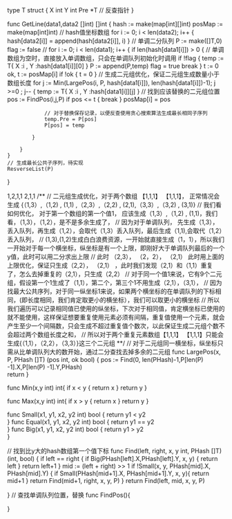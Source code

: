 type T struct {
    X int 
    Y int
    Pre *T  // 反查指针
}

func GetLine(data1,data2 []int)  []int {
    hash := make(map[int][]int)
    posMap := make(map[int]int)
    // hash值坐标数组
    for i := 0; i < len(data2); i++ {
        hash[data2[i]] = append(hash[data2[i]], i)
    }
    // 单调二分队列
    P := make([]T,0)
    flag := false
    // 
    for i := 0; i < len(data1); i++ {
        if  len(hash[data1[i]]) > 0 { 
            // 单调数组为空时，直接放入单调数组，只会在单调队列初始化时调用 
            if !flag {
                temp := T{
                    X :i ,
                    Y :hash[data1[i]][0]
                }
                P := append(P,temp) 
                flag = true
                break
            }
            t := 0
            ok, t := posMap[i]
            if !ok {
                t = 0
            }
            // 生成二元组优化，保证二元组生成数量小于数组长度
            for j := Min(LargePos(i, P, hash[data1[i]]), len(hash[data1[i]])-1); j >=0 ; j-- {
                temp := T{
                    X :i ,
                    Y :hash[data1[i]][j]
                }
                // 找到应该替换的二元组位置
                pos := FindPos(i,j,P)
                if pos <= t {
                    break 
                }
                posMap[i] = pos
                
                
                // 对于替换保存记录，以便反查使用贪心搜索算法生成最长相同子序列
                temp.Pre = P[pos] 
                P[pos] = temp 
              
            }
              
        }    
    }
    // 生成最长公共子序列，待实现
    ResverseList(P)
}

1,2,1,1
2,1,1
/**
// 二元组生成优化，对于两个数组 【1,1,1】 【1,1,1】， 正常情况会生成 {（1,3）,（1,2) , (1,1) ,（2,3）,（2,2) , (2,1),（3,3）,（3,2) , (3,1)} 
// 我们看如何优化， 对于第一个数组的第一个值1， 应该生成（1,3）,（1,2) , (1,1)，我们看，（1,3），（1,2），是不是多余生成了， 
// 因为对于单调队列， 先生成（1,3）， 丢入队列，再生成（1,2），会取代（1,3）丢入队列，最后生成（1,1),会取代（1,2）丢入队列，
 // (1,3),(1,2)生成白白浪费资源，一开始就直接生成（1，1），所以我们一开始对于每一个横坐标，纵坐标是有一个上限，即刚好大于单调队列最后的一个y值，此时可以用二分求出上限 
// 此时 （2,3）， （2，2）， （2,1） 此时用上面的上限优化，保证只生成（2,2）， （2,1） ，此时我们发现（2,1）和（1,1）重复了，怎么去掉重复的（2,1），只生成（2,2）
 // 对于同一个值1来说，它有9个二元组，假设第一个1生成了（1,1），第二个，第三个1不用生成（2,1），（3,1）， 
 // 因为找最大公共序列，对于同一纵坐标1来说，如果两个横坐标的在单调队列的下标相同，(即长度相同，我们肯定取更小的横坐标），我们可以取更小的横坐标
 // 所以我们遍历可以记录相同值已使用的纵坐标，下次对于相同值，肯定横坐标已使用的就不能使用，这样保证想要重复使用元素必须有间隔，重复值使用一个元素，就会产生至少一个间隔数，只会生成不超过重复值个数次，以此保证生成二元组个数不会超过两个数组长度之和，
  // 所以对于两个重复元素数组【1,1,1】 【1,1,1】只能会生成{（1,1），（2,2），（3,3）}这三个二元组
**/
//  对于二元组同一横坐标，纵坐标只需从比单调队列大的数开始，通过二分查找去掉多余的二元组
func LargePos(x, P, PHash []T)  (pos int, ok bool) {
    pos := Find(0, len(PHash)-1,P[len(P) -1].X,P[len(P) -1].Y,PHash)    
    return
} 

func Min(x,y int) int{
    if x < y {
        return x
    }
    return y
}

func Max(x,y int) int{
    if x > y {
        return x
    }
    return y
}

                  
func Small(x1, y1, x2, y2 int) bool {
        return y1 < y2                                               
}
func Equal(x1, y1, x2, y2 int) bool {
    return y1 == y2                                               
}
func Big(x1, y1, x2, y2 int) bool {
        return y1 > y2                                               
}

// 找到比y大的hash数组第一个值下标
func Find(left, right, x, y int, PHash []T) (int, bool) {
    if left  == right {
        if Big(PHash[left].X,PHash[left].Y, x, y) {
            return left
        }
        return left+1
    }
    mid := (left + right) >> 1
    if !Small(x, y, PHash[mid].X, PHash[mid].Y) {
        if Small(PHash[mid+1].X, PHash[mid+1].Y, x, y){
            return  mid+1
        }
        return Find(mid+1, right, x, y, P)
    }
    return Find(left, mid, x, y, P)

}
// 查找单调队列位置，替换
func FindPos(){

}

